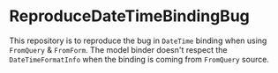 # ReproduceDateTimeBindingBug
 
This repository is to reproduce the bug in `DateTime` binding when using `FromQuery` & `FromForm`.
The model binder doesn't respect the `DateTimeFormatInfo` when the binding is coming from `FromQuery` source.
